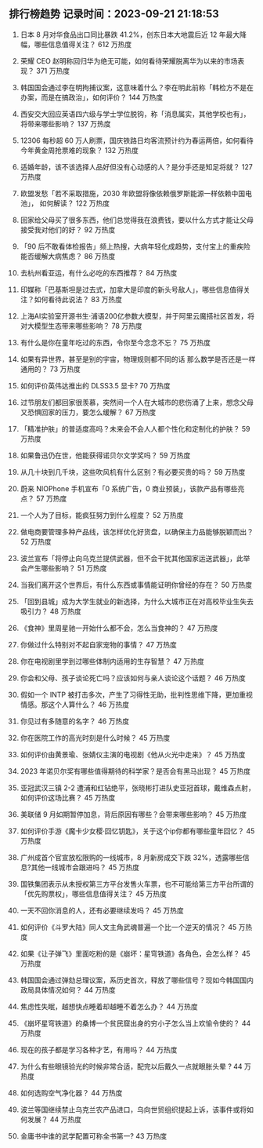 
## 排行榜趋势 记录时间：2023-09-21 21:18:53
  
  1. 日本 8 月对华食品出口同比暴跌 41.2%，创东日本大地震后近 12 年最大降幅，哪些信息值得关注？ 612 万热度
    
  2. 荣耀 CEO 赵明称回归华为绝无可能，如何看待荣耀脱离华为以来的市场表现？ 371 万热度
    
  3. 韩国国会通过李在明拘捕议案，这意味着什么？李在明此前称「韩检方不是在办案，而是在搞政治」，如何评价？ 144 万热度
    
  4. 西安交大回应英语四六级与学士学位脱钩，称「消息属实，其他学校也有」，将带来哪些影响？ 137 万热度
    
  5. 12306 每秒超 60 万人刷票，国庆铁路日均客流预计约为春运两倍，如何看待今年黄金周抢票难的现象？ 132 万热度
    
  6. 适婚年龄，该不该选择人品好但没有心动感的人？是分手还是知足将就？ 127 万热度
    
  7. 欧盟发愁「若不采取措施，2030 年欧盟将像依赖俄罗斯能源一样依赖中国电池」，  如何解读？ 122 万热度
    
  8. 回家给父母买了很多东西，他们总觉得我在浪费钱，要以什么方式才能让父母接受我对他们的好？ 92 万热度
    
  9. 「90 后不敢看体检报告」频上热搜，大病年轻化成趋势，支付宝上的重疾险能否缓解大病焦虑？ 86 万热度
    
  10. 去杭州看亚运，有什么必吃的东西推荐？ 84 万热度
    
  11. 印媒称「巴基斯坦是过去式，加拿大是印度的新头号敌人」，哪些信息值得关注？如何看待此说法？ 83 万热度
    
  12. 上海AI实验室开源书生·浦语200亿参数大模型，并于阿里云魔搭社区首发，将对大模型生态带来哪些影响？ 78 万热度
    
  13. 有什么是你在童年吃过的东西，令你至今念念不忘？ 75 万热度
    
  14. 如果有异世界，甚至是别的宇宙，物理规则都不同的话  那么数学是否还是一样通用的？ 73 万热度
    
  15. 如何评价英伟达推出的 DLSS3.5 显卡? 70 万热度
    
  16. 过节朋友们都回家很羡慕，突然间一个人在大城市的悲伤涌了上来，想念父母又恐惧回家的压力，要怎么缓解？ 67 万热度
    
  17. 「精准护肤」的普适度高吗？未来会不会人人都个性化和定制化的护肤？ 59 万热度
    
  18. 如果鲁迅仍在世，他能获得诺贝尔文学奖吗？ 59 万热度
    
  19. 从几十块到几千块，这些吹风机有什么区别？有必要买贵的吗？ 59 万热度
    
  20. 蔚来 NIOPhone 手机宣布「0 系统广告，0 商业预装」，该款产品有哪些亮点？ 57 万热度
    
  21. 一个人为了目标，能疯狂努力到什么程度？ 52 万热度
    
  22. 做电商要管理多种产品线，该怎样优化好货盘，以确保主力品能够脱颖而出？ 52 万热度
    
  23. 波兰宣布「将停止向乌克兰提供武器，但不会干扰其他国家运送武器」，此举会产生哪些影响？ 51 万热度
    
  24. 当我们离开这个世界后，有什么东西或事情能证明你曾经的存在？ 50 万热度
    
  25. 「回到县城」成为大学生就业的新选择，为什么大城市正在对高校毕业生失去吸引力？ 48 万热度
    
  26. 《食神》里周星驰一开始什么都不会，怎么当食神的？ 47 万热度
    
  27. 你做过什么特别对不起自家宠物的事情？ 47 万热度
    
  28. 你在电视剧里学到过哪些体制内适用的生存智慧？ 47 万热度
    
  29. 你会和父母、孩子谈论死亡吗？应该如何与亲人谈论这个话题？ 46 万热度
    
  30. 假如一个 INTP 被打击多次，产生了习得性无助，批判性思维下降，更加重视情感。那这个人算什么？ 46 万热度
    
  31. 你见过有多随意的名字？ 46 万热度
    
  32. 你在医院工作的高光时刻是什么时候？ 45 万热度
    
  33. 如何评价由黄景瑜、张婧仪主演的电视剧《他从火光中走来》？ 45 万热度
    
  34. 2023 年诺贝尔奖有哪些值得期待的科学家？是否会有黑马出现？ 45 万热度
    
  35. 亚冠武汉三镇 2-2 遭浦和红钻绝平，张晓彬打进队史亚冠首球，戴维森点射，如何评价这场比赛？ 45 万热度
    
  36. 美联储 9 月如期暂停加息，背后原因有哪些？会带来哪些影响？ 45 万热度
    
  37. 如何评价手游《魔卡少女樱·回忆钥匙》，关于这个ip你都有哪些童年回忆？ 45 万热度
    
  38. 广州成首个官宣放松限购的一线城市，8 月新房成交下跌 32%，透露哪些信息?其他一线城市会跟进吗？ 45 万热度
    
  39. 国铁集团表示从未授权第三方平台发售火车票，也不可能给第三方平台所谓的「优先购票权」，哪些信息值得关注？ 45 万热度
    
  40. 一天不回你消息的人，还有必要继续发吗？ 45 万热度
    
  41. 如何评价《斗罗大陆》同人文主角武魂普遍一个比一个逆天的情况？ 45 万热度
    
  42. 如果《让子弹飞》里面吃粉的是《崩坏：星穹铁道》各角色，会怎么样？ 45 万热度
    
  43. 韩国国会通过弹劾总理议案，系历史首次，释放了哪些信号？现如今韩国国内政局具体情况如何？ 44 万热度
    
  44. 焦虑性失眠，越想快点睡着却越睡不着怎么办？ 44 万热度
    
  45. 《崩坏星穹铁道》的桑博一个贫民窟出身的穷小子怎么当上欢愉令使的？ 44 万热度
    
  46. 现在的孩子都是学习各种才艺，有用吗？ 44 万热度
    
  47. 为什么有些眼镜验光的时候非常合适，配完以后戴久一点就眼胀头晕  ? 44 万热度
    
  48. 如何选购空气净化器？ 44 万热度
    
  49. 波兰等国继续禁止乌克兰农产品进口，乌向世贸组织提起上诉，该事件或将如何发展？ 44 万热度
    
  50. 金庸书中谁的武学配置可称全书第一? 43 万热度
    